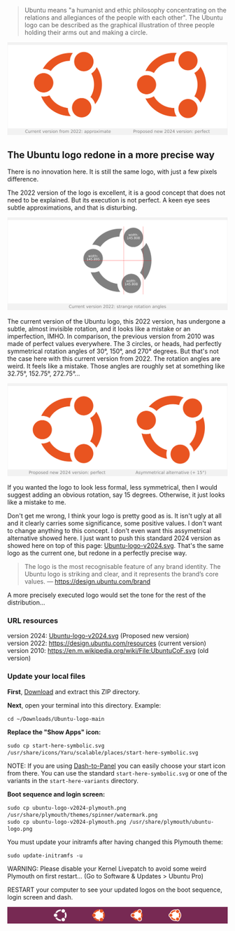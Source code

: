 > Ubuntu means "a humanist and ethic philosophy concentrating on the relations and allegiances of the people with each other". The Ubuntu logo can be described as the graphical illustration of three people holding their arms out and making a circle.

![Presentation-Ubuntu-logo-v2022-vs-v2024](Presentation/Presentation-Ubuntu-logo-v2022-vs-v2024.png)

## The Ubuntu logo redone in a more precise way

There is no innovation here. It is still the same logo, with just a few pixels difference.

The 2022 version of the logo is excellent, it is a good concept that does not need to be explained. But its execution is not perfect. A keen eye sees subtle approximations, and that is disturbing.

![Presentation-Ubuntu-logo-v2022-wrong](Presentation/Presentation-Ubuntu-logo-v2022-wrong.png)

The current version of the Ubuntu logo, this 2022 version, has undergone a subtle, almost invisible rotation, and it looks like a mistake or an imperfection, IMHO. In comparison, the previous version from 2010 was made of perfect values everywhere. The 3 circles, or heads, had perfectly symmetrical rotation angles of 30°, 150°, and 270° degrees. But that's not the case here with this current version from 2022. The rotation angles are weird. It feels like a mistake. Those angles are roughly set at something like 32.75°, 152.75°, 272.75°...

![Presentation-Ubuntu-logo-v2024-twisted](Presentation/Presentation-Ubuntu-logo-v2024-twisted.png)

If you wanted the logo to look less formal, less symmetrical, then I would suggest adding an obvious rotation, say 15 degrees. Otherwise, it just looks like a mistake to me.

Don't get me wrong, I think your logo is pretty good as is. It isn't ugly at all and it clearly carries some significance, some positive values. I don't want to change anything to this concept. I don't even want this assymetrical alternative showed here. I just want to push this standard 2024 version as showed here on top of this page: [Ubuntu-logo-v2024.svg](https://github.com/SebastJava/Ubuntu-logo/blob/main/Ubuntu-logo-v2024.svg). That's the same logo as the current one, but redone in a perfectly precise way.

>  The logo is the most recognisable feature of any brand identity. The
>  Ubuntu logo is striking and clear, and it represents the brand’s core
>  values. — https://design.ubuntu.com/brand

A more precisely executed logo would set the tone for the rest of the distribution...

### URL resources

version 2024: [Ubuntu-logo-v2024.svg](https://github.com/SebastJava/Ubuntu-logo/blob/main/Ubuntu-logo-v2024.svg) (Proposed new version)  
version 2022: https://design.ubuntu.com/resources (current version)  
version 2010: https://en.m.wikipedia.org/wiki/File:UbuntuCoF.svg (old version)  

### Update your local files

**First**, [Download](https://github.com/SebastJava/Ubuntu-logo/archive/refs/heads/main.zip) and extract this ZIP directory.

**Next**, open your terminal into this directory. Example:

```
cd ~/Downloads/Ubuntu-logo-main
```

**Replace the "Show Apps" icon:**

```
sudo cp start-here-symbolic.svg /usr/share/icons/Yaru/scalable/places/start-here-symbolic.svg
```

NOTE: If you are using [Dash-to-Panel](https://extensions.gnome.org/extension/1160/dash-to-panel/) you can easily choose your start icon from there. You can use the standard `start-here-symbolic.svg` or one of the variants in the `start-here-variants` directory.

**Boot sequence and login screen:**

```
sudo cp ubuntu-logo-v2024-plymouth.png /usr/share/plymouth/themes/spinner/watermark.png
sudo cp ubuntu-logo-v2024-plymouth.png /usr/share/plymouth/ubuntu-logo.png
```

You must update your initramfs after having changed this Plymouth theme:

```
sudo update-initramfs -u
```

WARNING: Please disable your Kernel Livepatch to avoid some weird Plymouth on first restart... (Go to Software & Updates > Ubuntu Pro)

RESTART your computer to see your updated logos on the boot sequence, login screen and dash.

![Presentation-Dash-preview](Presentation/Presentation-Dash-preview.svg)
